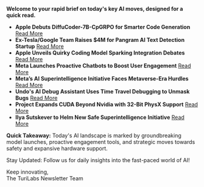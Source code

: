 **Welcome to your rapid brief on today's key AI moves, designed for a quick read.**

- **Apple Debuts DiffuCoder-7B-CpGRPO for Smarter Code Generation** [Read More](https://huggingface.co/apple/DiffuCoder-7B-cpGRPO)
- **Ex-Tesla/Google Team Raises $4M for Pangram AI Text Detection Startup** [Read More](https://www.reuters.com/business/media-telecom/former-tesla-google-engineers-raise-4-million-ai-text-detection-startup-pangram-2025-06-24/)
- **Apple Unveils Quirky Coding Model Sparking Integration Debates** [Read More](https://9to5mac.com/2025/07/04/apple-just-released-a-weirdly-interesting-coding-language-model/)
- **Meta Launches Proactive Chatbots to Boost User Engagement** [Read More](https://techcrunch.com/2025/07/03/meta-has-found-another-way-to-keep-you-engaged-chatbots-that-message-you-first/)
- **Meta’s AI Superintelligence Initiative Faces Metaverse-Era Hurdles** [Read More](https://arstechnica.com/ai/2025/07/metas-ai-superintelligence-effort-sounds-just-like-its-failed-metaverse/)
- **Undo's AI Debug Assistant Uses Time Travel Debugging to Unmask Bugs** [Read More](https://undo.io/resources/time-travel-ai-code-assistant/)
- **Project Expands CUDA Beyond Nvidia with 32-Bit PhysX Support** [Read More](https://www.tomshardware.com/software/a-project-to-bring-cuda-to-non-nvidia-gpus-is-making-major-progress-zluda-update-now-has-two-full-time-developers-working-on-32-bit-physx-support-and-llms-amongst-other-things)
- **Ilya Sutskever to Helm New Safe Superintelligence Initiative** [Read More](https://www.reuters.com/business/sutskever-lead-safe-superintelligence-after-meta-poaches-ceo-gross-ai-talent-war-2025-07-03/)

**Quick Takeaway:** Today's AI landscape is marked by groundbreaking model launches, proactive engagement tools, and strategic moves towards safety and expansive hardware support.

Stay Updated: Follow us for daily insights into the fast-paced world of AI! 

Keep innovating,  
The TuriLabs Newsletter Team
